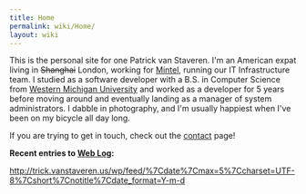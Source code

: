 ```yaml
---
title: Home
permalink: wiki/Home/
layout: wiki
---
```


This is the personal site for one Patrick van Staveren. I'm an American
expat living in ~~Shanghai~~ London, working for
[Mintel](http://www.mintel.com/), running our IT Infrastructure team. I
studied as a software developer with a B.S. in Computer Science from
[Western Michigan University](http://wmich.edu/) and worked as a
developer for 5 years before moving around and eventually landing as a
manager of system administrators. I dabble in photography, and I'm
usually happiest when I've been on my bicycle all day long.

If you are trying to get in touch, check out the
[contact](/wiki/Contact "wikilink") page!

**Recent entries to [Web Log](http://trick.vanstaveren.us/wp):**

<rss><http://trick.vanstaveren.us/wp/feed/%7Cdate%7Cmax=5%7Ccharset=UTF-8%7Cshort%7Cnotitle%7Cdate_format=Y-m-d></rss>
